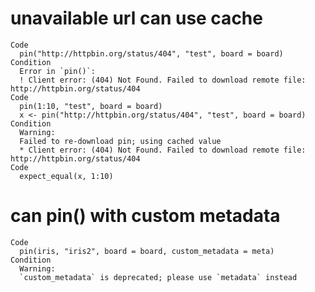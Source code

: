 # unavailable url can use cache

    Code
      pin("http://httpbin.org/status/404", "test", board = board)
    Condition
      Error in `pin()`:
      ! Client error: (404) Not Found. Failed to download remote file: http://httpbin.org/status/404
    Code
      pin(1:10, "test", board = board)
      x <- pin("http://httpbin.org/status/404", "test", board = board)
    Condition
      Warning:
      Failed to re-download pin; using cached value
      * Client error: (404) Not Found. Failed to download remote file: http://httpbin.org/status/404
    Code
      expect_equal(x, 1:10)

# can pin() with custom metadata

    Code
      pin(iris, "iris2", board = board, custom_metadata = meta)
    Condition
      Warning:
      `custom_metadata` is deprecated; please use `metadata` instead

